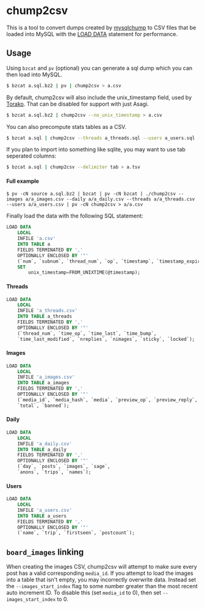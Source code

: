 # chump2csv

This is a tool to convert dumps created by [mysqlchump](https://github.com/bbepis/mysqlchump) to CSV files that be loaded into MySQL with the [LOAD DATA](https://dev.mysql.com/doc/refman/8.0/en/load-data.html) statement for performance.

## Usage

Using `bzcat` and `pv` (optional) you can generate a sql dump which you can then load into MySQL.

```sh
$ bzcat a.sql.bz2 | pv | chump2csv > a.csv
```

By default, chump2csv will also include the unix_timestamp field, used by [Torako](http://github.com/miyachan/torako). That can be disabled for support with just Asagi.

```sh
$ bzcat a.sql.bz2 | chump2csv --no_unix_timestamp > a.csv
```

You can also precompute stats tables as a CSV.

```sh
$ bzcat a.sql | chump2csv --threads a_threads.sql --users a_users.sql --images a_images.sql > a.csv
```

If you plan to import into something like sqlite, you may want to use tab seperated columns:

```sh
$ bzcat a.sql | chump2csv --delimiter tab > a.tsv
```

#### Full example

```
$ pv -cN source a.sql.bz2 | bzcat | pv -cN bzcat | ./chump2csv --images a/a_images.csv --daily a/a_daily.csv --threads a/a_threads.csv --users a/a_users.csv | pv -cN chump2csv > a/a.csv
```

Finally load the data with the following SQL statement:

```sql
LOAD DATA
    LOCAL
    INFILE 'a.csv'
    INTO TABLE a
    FIELDS TERMINATED BY ','
    OPTIONALLY ENCLOSED BY '"'
    (`num`, `subnum`, `thread_num`, `op`, `timestamp`, `timestamp_expired`, `preview_orig`, `preview_w`, `preview_h`, `media_filename`, `media_w`, `media_h`, `media_size`, `media_hash`, `media_orig`, `spoiler`, `deleted`, `capcode`, `email`, `name`, `trip`, `title`, `comment`, `sticky`, `locked`, `poster_hash`, `poster_country`, `exif`, `media_id`, @timestamp)
    SET
        unix_timestamp=FROM_UNIXTIME(@timestamp);
```

#### Threads

```sql
LOAD DATA
    LOCAL
    INFILE 'a_threads.csv'
    INTO TABLE a_threads
    FIELDS TERMINATED BY ','
    OPTIONALLY ENCLOSED BY '"'
    (`thread_num`, `time_op`, `time_last`, `time_bump`,
    `time_last_modified`, `nreplies`, `nimages`, `sticky`, `locked`);
```

#### Images

```sql
LOAD DATA
    LOCAL
    INFILE 'a_images.csv'
    INTO TABLE a_images
    FIELDS TERMINATED BY ','
    OPTIONALLY ENCLOSED BY '"'
    (`media_id`, `media_hash`, `media`, `preview_op`, `preview_reply`,
    `total`, `banned`);
```

#### Daily

```sql
LOAD DATA
    LOCAL
    INFILE 'a_daily.csv'
    INTO TABLE a_daily
    FIELDS TERMINATED BY ','
    OPTIONALLY ENCLOSED BY '"'
    (`day`, `posts`, `images`, `sage`,
    `anons`, `trips`, `names`);
```

#### Users

```sql
LOAD DATA
    LOCAL
    INFILE 'a_users.csv'
    INTO TABLE a_users
    FIELDS TERMINATED BY ','
    OPTIONALLY ENCLOSED BY '"'
    (`name`, `trip`, `firstseen`, `postcount`);
```

## `board_images` linking

When creating the images CSV, chump2csv will attempt to make sure every post has a valid corresponding `media_id`. If you attempt to load the images into a table that isn't empty, you may incorrectly overwrite data. Instead set the `--images_start_index` flag to some number greater than the most recent auto increment ID. To disable this (set `media_id` to 0), then set `--images_start_index` to 0.